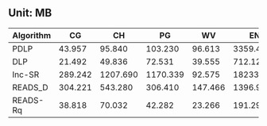 ## Unit: MB

Algorithm | CG | CH | PG | WV | EN | EU | WS | WB | WG | CP | LJ
--- | --- | --- | --- | --- | --- | --- | --- | --- | --- | --- | ---
PDLP | 43.957 | 95.840 | 103.230 | 96.613 | 3359.453 | 2078.645 | 14797.156 | 33641.766 | 5496.520 | 36080.285 | 295685.035
DLP | 21.492 | 49.836 | 72.531 | 39.555 | 712.125 | 645.008 | 3603.250 | 7337.480 | 2485.703 | 23588.453 | 152090.840
Inc-SR | 289.242 | 1207.690 | 1170.339 | 92.575 | 18233.915 | 43678.809 | 0 | 0 | 0 | 0 | 0
READS_D | 304.221 | 543.280 | 306.410 | 147.466 | 1396.983 | 4513.451 | 12407.233 | 27884.205 | 30574.912 | 107481.448 | 206552.916
READS-Rq | 38.818 | 70.032 | 42.282 | 23.266 | 191.298 | 682.500 | 1668.118 | 3822.346 | 4265.076 | 16068.454 | 27114.042